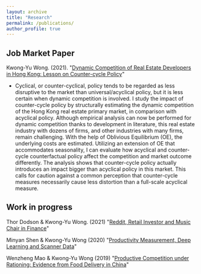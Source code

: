 ```yaml
---
layout: archive
title: "Research"
permalink: /publications/
author_profile: true
---
```


<!-- {% if author.googlescholar %}
  You can also find my articles on <u><a href="{{author.googlescholar}}">my Google Scholar profile</a>.</u>
{% endif %}

{% include base_path %}

{% for post in site.publications reversed %}
  {% include archive-single.html %}
{% endfor %} -->

## Job Market Paper
Kwong-Yu Wong. (2021). &quot;[Dynamic Competition of Real Estate Developers in Hong Kong: Lesson on Counter-cycle Policy](http://academicpages.github.io/files/paper1.pdf)&quot; 

 * Cyclical, or counter-cyclical, policy tends to be regarded as less disruptive to the market than universal/acyclical policy, but it is less certain when dynamic competition is involved. I study the impact of counter-cycle policy by structurally estimating the dynamic competition of the Hong Kong real estate primary market, in comparison with acyclical policy. Although empirical analysis can now be performed for dynamic competition thanks to development in literature, this real estate industry with dozens of firms, and other industries with many firms, remain challenging. With the help of Oblivious Equilibrium (OE), the underlying costs are estimated. Utilizing an extension of OE that accommodates seasonality, I can evaluate how acyclical and counter-cycle counterfactual policy affect the competition and market outcome differently. The analysis shows that counter-cycle policy actually introduces an impact bigger than acyclical policy in this market. This calls for caution against a common perception that counter-cycle measures necessarily cause less distortion than a full-scale acyclical measure.


## Work in progress
Thor Dodson & Kwong-Yu Wong. (2021) &quot;[Reddit, Retail Investor and Music Chair in Finance]()&quot; 

Minyan Shen & Kwong-Yu Wong (2020) &quot;[Productivity Measurement, Deep Learning and Scanner Data]()&quot; 

Wenzheng Mao & Kwong-Yu Wong (2019) &quot;[Productive Competition under Rationing: Evidence from Food Delivery in China]()&quot; 
